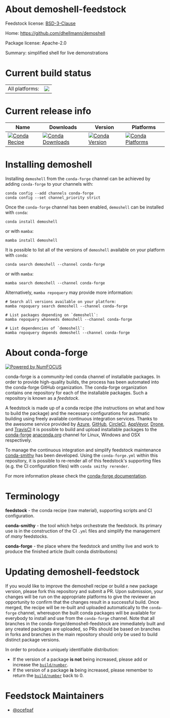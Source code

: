 About demoshell-feedstock
=========================

Feedstock license: [BSD-3-Clause](https://github.com/conda-forge/demoshell-feedstock/blob/main/LICENSE.txt)

Home: https://github.com/dhellmann/demoshell

Package license: Apache-2.0

Summary: simplified shell for live demonstrations

Current build status
====================


<table><tr><td>All platforms:</td>
    <td>
      <a href="https://dev.azure.com/conda-forge/feedstock-builds/_build/latest?definitionId=2841&branchName=main">
        <img src="https://dev.azure.com/conda-forge/feedstock-builds/_apis/build/status/demoshell-feedstock?branchName=main">
      </a>
    </td>
  </tr>
</table>

Current release info
====================

| Name | Downloads | Version | Platforms |
| --- | --- | --- | --- |
| [![Conda Recipe](https://img.shields.io/badge/recipe-demoshell-green.svg)](https://anaconda.org/conda-forge/demoshell) | [![Conda Downloads](https://img.shields.io/conda/dn/conda-forge/demoshell.svg)](https://anaconda.org/conda-forge/demoshell) | [![Conda Version](https://img.shields.io/conda/vn/conda-forge/demoshell.svg)](https://anaconda.org/conda-forge/demoshell) | [![Conda Platforms](https://img.shields.io/conda/pn/conda-forge/demoshell.svg)](https://anaconda.org/conda-forge/demoshell) |

Installing demoshell
====================

Installing `demoshell` from the `conda-forge` channel can be achieved by adding `conda-forge` to your channels with:

```
conda config --add channels conda-forge
conda config --set channel_priority strict
```

Once the `conda-forge` channel has been enabled, `demoshell` can be installed with `conda`:

```
conda install demoshell
```

or with `mamba`:

```
mamba install demoshell
```

It is possible to list all of the versions of `demoshell` available on your platform with `conda`:

```
conda search demoshell --channel conda-forge
```

or with `mamba`:

```
mamba search demoshell --channel conda-forge
```

Alternatively, `mamba repoquery` may provide more information:

```
# Search all versions available on your platform:
mamba repoquery search demoshell --channel conda-forge

# List packages depending on `demoshell`:
mamba repoquery whoneeds demoshell --channel conda-forge

# List dependencies of `demoshell`:
mamba repoquery depends demoshell --channel conda-forge
```


About conda-forge
=================

[![Powered by
NumFOCUS](https://img.shields.io/badge/powered%20by-NumFOCUS-orange.svg?style=flat&colorA=E1523D&colorB=007D8A)](https://numfocus.org)

conda-forge is a community-led conda channel of installable packages.
In order to provide high-quality builds, the process has been automated into the
conda-forge GitHub organization. The conda-forge organization contains one repository
for each of the installable packages. Such a repository is known as a *feedstock*.

A feedstock is made up of a conda recipe (the instructions on what and how to build
the package) and the necessary configurations for automatic building using freely
available continuous integration services. Thanks to the awesome service provided by
[Azure](https://azure.microsoft.com/en-us/services/devops/), [GitHub](https://github.com/),
[CircleCI](https://circleci.com/), [AppVeyor](https://www.appveyor.com/),
[Drone](https://cloud.drone.io/welcome), and [TravisCI](https://travis-ci.com/)
it is possible to build and upload installable packages to the
[conda-forge](https://anaconda.org/conda-forge) [anaconda.org](https://anaconda.org/)
channel for Linux, Windows and OSX respectively.

To manage the continuous integration and simplify feedstock maintenance
[conda-smithy](https://github.com/conda-forge/conda-smithy) has been developed.
Using the ``conda-forge.yml`` within this repository, it is possible to re-render all of
this feedstock's supporting files (e.g. the CI configuration files) with ``conda smithy rerender``.

For more information please check the [conda-forge documentation](https://conda-forge.org/docs/).

Terminology
===========

**feedstock** - the conda recipe (raw material), supporting scripts and CI configuration.

**conda-smithy** - the tool which helps orchestrate the feedstock.
                   Its primary use is in the construction of the CI ``.yml`` files
                   and simplify the management of *many* feedstocks.

**conda-forge** - the place where the feedstock and smithy live and work to
                  produce the finished article (built conda distributions)


Updating demoshell-feedstock
============================

If you would like to improve the demoshell recipe or build a new
package version, please fork this repository and submit a PR. Upon submission,
your changes will be run on the appropriate platforms to give the reviewer an
opportunity to confirm that the changes result in a successful build. Once
merged, the recipe will be re-built and uploaded automatically to the
`conda-forge` channel, whereupon the built conda packages will be available for
everybody to install and use from the `conda-forge` channel.
Note that all branches in the conda-forge/demoshell-feedstock are
immediately built and any created packages are uploaded, so PRs should be based
on branches in forks and branches in the main repository should only be used to
build distinct package versions.

In order to produce a uniquely identifiable distribution:
 * If the version of a package **is not** being increased, please add or increase
   the [``build/number``](https://docs.conda.io/projects/conda-build/en/latest/resources/define-metadata.html#build-number-and-string).
 * If the version of a package **is** being increased, please remember to return
   the [``build/number``](https://docs.conda.io/projects/conda-build/en/latest/resources/define-metadata.html#build-number-and-string)
   back to 0.

Feedstock Maintainers
=====================

* [@ocefpaf](https://github.com/ocefpaf/)

